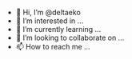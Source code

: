 - 👋 Hi, I’m @deltaeko
- 👀 I’m interested in ...
- 🌱 I’m currently learning ...
- 💞️ I’m looking to collaborate on ...
- 📫 How to reach me ...

<!---
deltaeko/deltaeko is a ✨ special ✨ repository because its `README.md` (this file) appears on your GitHub profile.
You can click the Preview link to take a look at your changes.
--->
